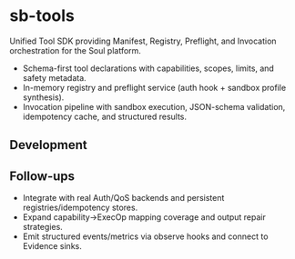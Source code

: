 # sb-tools

Unified Tool SDK providing Manifest, Registry, Preflight, and Invocation orchestration for the Soul platform.

- Schema-first tool declarations with capabilities, scopes, limits, and safety metadata.
- In-memory registry and preflight service (auth hook + sandbox profile synthesis).
- Invocation pipeline with sandbox execution, JSON-schema validation, idempotency cache, and structured results.

## Development



## Follow-ups

- Integrate with real Auth/QoS backends and persistent registries/idempotency stores.
- Expand capability→ExecOp mapping coverage and output repair strategies.
- Emit structured events/metrics via observe hooks and connect to Evidence sinks.
